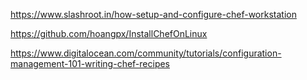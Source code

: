 
https://www.slashroot.in/how-setup-and-configure-chef-workstation


https://github.com/hoangpx/InstallChefOnLinux


https://www.digitalocean.com/community/tutorials/configuration-management-101-writing-chef-recipes

